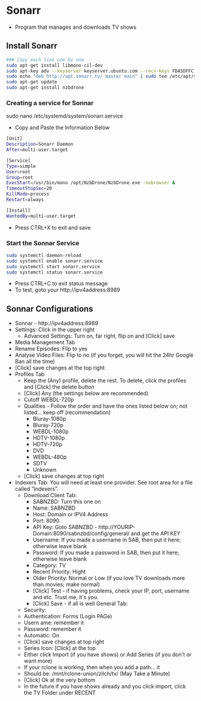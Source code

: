 # Sonarr
- Program that manages and downloads TV shows

## Install Sonarr
```sh
### Copy each line one by one
sudo apt-get install libmono-cil-dev
sudo apt-key adv --keyserver keyserver.ubuntu.com --recv-keys FDA5DFFC
sudo echo "deb http://apt.sonarr.tv/ master main" | sudo tee /etc/apt/sources.list.d/sonarr.list
sudo apt-get update
sudo apt-get install nzbdrone
```

### Creating a service for Sonnar
sudo nano /etc/systemd/system/sonarr.service

- Copy and Paste the Information Below

```sh
[Unit]
Description=Sonarr Daemon
After=multi-user.target

[Service]
Type=simple
User=root
Group=root
ExecStart=/usr/bin/mono /opt/NzbDrone/NzbDrone.exe -nobrowser &
TimeoutStopSec=20
KillMode=process 
Restart=always

[Install]
WantedBy=multi-user.target
```

- Press CTRL+X to exit and save

### Start the Sonnar Service

```sh
sudo systemctl daemon-reload
sudo systemctl enable sonarr.service
sudo systemctl start sonarr.service
sudo systemctl status sonarr.service
```

- Press CTRL+C to exit status message
- To test, goto your http://ipv4address:8989

## Sonnar Configurations

- Sonnar - http://ipv4address:8989
- Settings: Click in the upper right
  - Advanced Settings: Turn on, far right, flip on and [Click] save
 - Media Management Tab
 - Rename Episodes: Flip to yes
 - Analyse Video Files: Flip to no (if you forget, you will hit the 24hr Google Ban all the time)
 - [Click] save changes at the top right
- Profiles Tab
  - Keep the (Any) profile, delete the rest. To delete, click the profiles and [Click] the delete button
  - [Click] Any (the settings below are recommended)
  - Cutoff WEBDL-720p
  - Qualities - Follow the order and have the ones listed below on; not listed... keep off (recommendation)
     - Bluray-1080p
     - Bluray-720p
     - WEBDL-1080p
     - HDTV-1080p
     - HDTV-720p
     - DVD
     - WEBDL-480p
     - SDTV
     - Unknown
  - [Click] save changes at top right
- Indexers Tab: You will need at least one provider. See root area for a file called "Indexers".
  - Download Client Tab:
    - SABNZBD:  Turn this one on
    - Name: SABNZBD
    - Host: Domain or IPV4 Address
    - Port: 8090
    - API Key: Goto SABNZBD - http://YOURIP-Domain:8090/sabnzbd/config/general/ and get the API KEY
    - Username: If you made a username in SAB, then put it here; otherwise leave blank
    - Password: If you made a password in SAB, then put it here; otherwise leave blank
    - Category: TV
    - Recent Priority: Hight
    - Older Priority: Normal or Low (if you love TV downloads more than movies; make normal)
    - [Click] Test - if having problems, check your IP, port, username and etc.  Trust me, it's you.
    - [Click] Save - if all is well
General Tab:
  - Security:
  - Authentication: Forms (Login PAGe)
  - Usern  ame: remember it
  - Password: remember it
  - Automatic: On
  - [Click] save changes at top right
  - Series Icon: [Click] at the top
  - Either click Import (if you have shows) or Add Series (if you don't or want more)
  - If your rclone is working, then when you add a path... it
  - Should be: /mnt/rclone-union/zilch/tv/ (May Take a Minute)
  - [Click] Ok at the very bottom
  - In the future if you have shows already and you click import, click the TV Folder under RECENT
